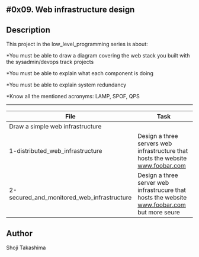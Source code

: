 #0x09. Web infrastructure design
---
## Description

This project in the low_level_programming series is about:

*You must be able to draw a diagram covering the web stack you built with the sysadmin/devops track projects

*You must be able to explain what each component is doing

*You must be able to explain system redundancy

*Know all the mentioned acronyms: LAMP, SPOF, QPS

---
File|Task
---|---
 | Draw a simple web infrastructure
1-distributed_web_infrastructure | Design a three servers web infrastructure that hosts the website www.foobar.com
2-secured_and_monitored_web_infrastructure | Design a three server web infrastrucure that hosts the website www.foobar.com but more seure

## Author
 Shoji Takashima
